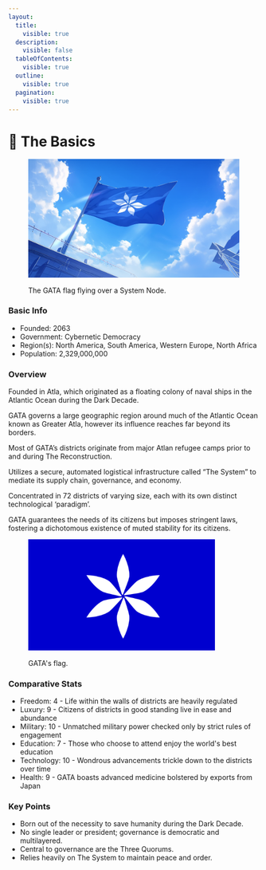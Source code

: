 ```yaml
---
layout:
  title:
    visible: true
  description:
    visible: false
  tableOfContents:
    visible: true
  outline:
    visible: true
  pagination:
    visible: true
---
```


# 🔵 The Basics

<figure><img src="../../.gitbook/assets/nomoney420_blue_sky_acc7acd5-627d-4d32-b4ae-7677e958c3fc.png" alt="" width="563"><figcaption><p>The GATA flag flying over a System Node.</p></figcaption></figure>

### Basic Info <a href="#id-1g1h0y3y9gsu" id="id-1g1h0y3y9gsu"></a>

* Founded: 2063
* Government: Cybernetic Democracy
* Region(s): North America, South America, Western Europe, North Africa
* Population: 2,329,000,000

### Overview

Founded in Atla, which originated as a floating colony of naval ships in the Atlantic Ocean during the Dark Decade.

GATA governs a large geographic region around much of the Atlantic Ocean known as Greater Atla, however its influence reaches far beyond its borders.

Most of GATA’s districts originate from major Atlan refugee camps prior to and during The Reconstruction.

Utilizes a secure, automated logistical infrastructure called “The System” to mediate its supply chain, governance, and economy.

Concentrated in 72 districts of varying size, each with its own distinct technological ‘paradigm’.

GATA guarantees the needs of its citizens but imposes stringent laws, fostering a dichotomous existence of muted stability for its citizens.

<figure><img src="../../.gitbook/assets/GATA-flag.png" alt="" width="375"><figcaption><p>GATA's flag.</p></figcaption></figure>

### Comparative Stats <a href="#id-49um86pm2s1h" id="id-49um86pm2s1h"></a>

* Freedom: 4 - Life within the walls of districts are heavily regulated
* Luxury: 9 - Citizens of districts in good standing live in ease and abundance
* Military: 10 - Unmatched military power checked only by strict rules of engagement
* Education: 7 - Those who choose to attend enjoy the world's best education
* Technology: 10 - Wondrous advancements trickle down to the districts over time
* Health: 9 - GATA boasts advanced medicine bolstered by exports from Japan

### Key Points <a href="#bhxdg0vqheam" id="bhxdg0vqheam"></a>

* Born out of the necessity to save humanity during the Dark Decade.
* No single leader or president; governance is democratic and multilayered.
* Central to governance are the Three Quorums.
* Relies heavily on The System to maintain peace and order.
